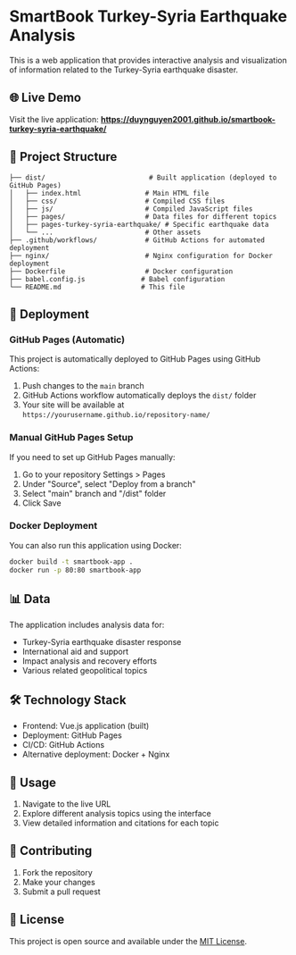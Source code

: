 # SmartBook Turkey-Syria Earthquake Analysis

This is a web application that provides interactive analysis and visualization of information related to the Turkey-Syria earthquake disaster.

## 🌐 Live Demo

Visit the live application: **https://duynguyen2001.github.io/smartbook-turkey-syria-earthquake/**

## 📁 Project Structure

```
├── dist/                          # Built application (deployed to GitHub Pages)
│   ├── index.html                # Main HTML file
│   ├── css/                      # Compiled CSS files
│   ├── js/                       # Compiled JavaScript files
│   ├── pages/                    # Data files for different topics
│   ├── pages-turkey-syria-earthquake/ # Specific earthquake data
│   └── ...                       # Other assets
├── .github/workflows/            # GitHub Actions for automated deployment
├── nginx/                        # Nginx configuration for Docker deployment
├── Dockerfile                    # Docker configuration
├── babel.config.js              # Babel configuration
└── README.md                    # This file
```

## 🚀 Deployment

### GitHub Pages (Automatic)

This project is automatically deployed to GitHub Pages using GitHub Actions:

1. Push changes to the `main` branch
2. GitHub Actions workflow automatically deploys the `dist/` folder
3. Your site will be available at `https://yourusername.github.io/repository-name/`

### Manual GitHub Pages Setup

If you need to set up GitHub Pages manually:

1. Go to your repository Settings > Pages
2. Under "Source", select "Deploy from a branch"
3. Select "main" branch and "/dist" folder
4. Click Save

### Docker Deployment

You can also run this application using Docker:

```bash
docker build -t smartbook-app .
docker run -p 80:80 smartbook-app
```

## 📊 Data

The application includes analysis data for:
- Turkey-Syria earthquake disaster response
- International aid and support
- Impact analysis and recovery efforts
- Various related geopolitical topics

## 🛠 Technology Stack

- Frontend: Vue.js application (built)
- Deployment: GitHub Pages
- CI/CD: GitHub Actions
- Alternative deployment: Docker + Nginx

## 📝 Usage

1. Navigate to the live URL
2. Explore different analysis topics using the interface
3. View detailed information and citations for each topic

## 🤝 Contributing

1. Fork the repository
2. Make your changes
3. Submit a pull request

## 📄 License

This project is open source and available under the [MIT License](LICENSE).
